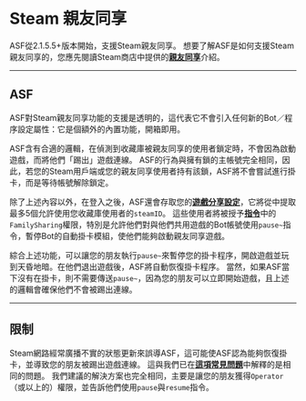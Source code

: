 # Steam 親友同享

ASF從2.1.5.5+版本開始，支援Steam親友同享。 想要了解ASF是如何支援Steam親友同享的，您應先閱讀Steam商店中提供的&#8203;**[親友同享](https://store.steampowered.com/promotion/familysharing)**&#8203;介紹。

---

## ASF

ASF對Steam親友同享功能的支援是透明的，這代表它不會引入任何新的Bot／程序設定屬性：它是個額外的內置功能，開箱即用。

ASF含有合適的邏輯，在偵測到收藏庫被親友同享的使用者鎖定時，不會因為啟動遊戲，而將他們「踢出」遊戲連線。 ASF的行為與擁有鎖的主帳號完全相同，因此，若您的Steam用戶端或您的親友同享使用者持有該鎖，ASF將不會嘗試進行掛卡，而是等待帳號解除鎖定。

除了上述內容以外，在登入之後，ASF還會存取您的&#8203;**[遊戲分享設定](https://store.steampowered.com/account/managedevices)**&#8203;，它將從中提取最多5個允許使用您收藏庫使用者的&#8203;`steamID`&#8203;。 這些使用者將被授予&#8203;**[指令](https://github.com/JustArchiNET/ArchiSteamFarm/wiki/Commands-zh-TW)**&#8203;中的&#8203;`FamilySharing`&#8203;權限，特別是允許他們對與他們共用遊戲的Bot帳號使用&#8203;`pause~`&#8203;指令，暫停Bot的自動掛卡模組，使他們能夠啟動親友同享遊戲。

綜合上述功能，可以讓您的朋友執行&#8203;`pause~`&#8203;來暫停您的掛卡程序，開啟遊戲並玩到天昏地暗。在他們退出遊戲後，ASF將自動恢復掛卡程序。 當然，如果ASF當下沒有在掛卡，則不需要傳送&#8203;`pause~`&#8203;，因為您的朋友可以立即開始遊戲，且上述的邏輯會確保他們不會被踢出連線。

---

## 限制

Steam網路經常廣播不實的狀態更新來誤導ASF，這可能使ASF認為能夠恢復掛卡，並導致您的朋友被踢出遊戲連線。 這與我們已在&#8203;**[這項常見問題](https://github.com/JustArchiNET/ArchiSteamFarm/wiki/FAQ-zh-TW#在我遊玩的時候asf-會將我的-steam-用戶端踢下線-此帳號已於另一台電腦中登入)**&#8203;中解釋的是相同的問題。 我們建議的解決方案也完全相同，主要是讓您的朋友獲得&#8203;`Operator`&#8203;（或以上的）權限，並告訴他們使用&#8203;`pause`&#8203;與&#8203;`resume`&#8203;指令。